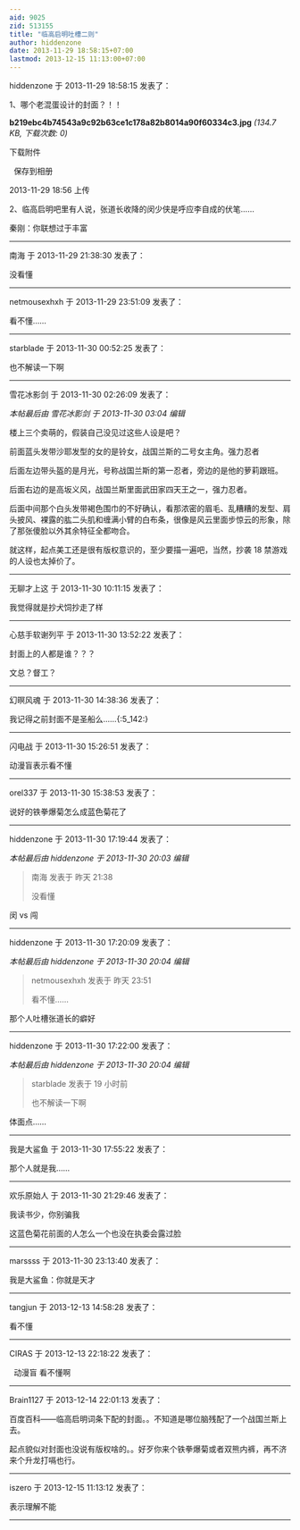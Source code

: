 ```yaml
---
aid: 9025
zid: 513155
title: "临高启明吐槽二则"
author: hiddenzone
date: 2013-11-29 18:58:15+07:00
lastmod: 2013-12-15 11:13:00+07:00
---
```


hiddenzone 于 2013-11-29 18:58:15 发表了：

1、哪个老混蛋设计的封面？！！

**b219ebc4b74543a9c92b63ce1c178a82b8014a90f60334c3.jpg** _(134.7 KB, 下载次数: 0)_

下载附件

&nbsp;
保存到相册

2013-11-29 18:56 上传

2、临高启明吧里有人说，张道长收降的闵少侠是呼应李自成的伏笔……

秦刚：你联想过于丰富

---

南海 于 2013-11-29 21:38:30 发表了：

没看懂

---

netmousexhxh 于 2013-11-29 23:51:09 发表了：

看不懂……

---

starblade 于 2013-11-30 00:52:25 发表了：

也不解读一下啊

---

雪花冰影剑 于 2013-11-30 02:26:09 发表了：

_本帖最后由 雪花冰影剑 于 2013-11-30 03:04 编辑_

楼上三个卖萌的，假装自己没见过这些人设是吧？

前面蓝头发带沙耶发型的女的是铃女，战国兰斯的二号女主角。强力忍者

后面左边带头盔的是月光，号称战国兰斯的第一忍者，旁边的是他的萝莉跟班。

后面右边的是高坂义风，战国兰斯里面武田家四天王之一，强力忍者。

后面中间那个白头发带褐色围巾的不好确认，看那浓密的眉毛、乱糟糟的发型、肩头披风、裸露的肱二头肌和缠满小臂的白布条，很像是风云里面步惊云的形象，除了那张傻脸以外其余特征全都吻合。

就这样，起点美工还是很有版权意识的，至少要描一遍吧，当然，抄袭 18 禁游戏的人设也太掉价了。

---

无聊才上这 于 2013-11-30 10:11:15 发表了：

我觉得就是抄犬饲抄走了样

---

心慈手软谢列平 于 2013-11-30 13:52:22 发表了：

封面上的人都是谁？？？

文总？督工？

---

幻暝风魂 于 2013-11-30 14:38:36 发表了：

我记得之前封面不是圣船么……{:5_142:}

---

闪电战 于 2013-11-30 15:26:51 发表了：

动漫盲表示看不懂

---

orel337 于 2013-11-30 15:38:53 发表了：

说好的铁拳爆菊怎么成蓝色菊花了

---

hiddenzone 于 2013-11-30 17:19:44 发表了：

_本帖最后由 hiddenzone 于 2013-11-30 20:03 编辑_

> 南海 发表于 昨天 21:38
>
> 没看懂

闵 vs 闯

---

hiddenzone 于 2013-11-30 17:20:09 发表了：

_本帖最后由 hiddenzone 于 2013-11-30 20:04 编辑_

> netmousexhxh 发表于 昨天 23:51
>
> 看不懂……

那个人吐槽张道长的癖好

---

hiddenzone 于 2013-11-30 17:22:00 发表了：

_本帖最后由 hiddenzone 于 2013-11-30 20:04 编辑_

> starblade 发表于 19 小时前
>
> 也不解读一下啊

体面点……

---

我是大鲨鱼 于 2013-11-30 17:55:22 发表了：

那个人就是我……

---

欢乐原始人 于 2013-11-30 21:29:46 发表了：

我读书少，你别骗我

这蓝色菊花前面的人怎么一个也没在执委会露过脸

---

marssss 于 2013-11-30 23:13:40 发表了：

我是大鲨鱼：你就是天才

---

tangjun 于 2013-12-13 14:58:28 发表了：

看不懂

---

CIRAS 于 2013-12-13 22:18:22 发表了：

&nbsp;&nbsp;动漫盲 看不懂啊

---

Brain1127 于 2013-12-14 22:01:13 发表了：

百度百科——临高启明词条下配的封面。。不知道是哪位脑残配了一个战国兰斯上去。

起点貌似对封面也没说有版权啥的。。好歹你来个铁拳爆菊或者双熊内裤，再不济来个升龙打嗝也行。

---

iszero 于 2013-12-15 11:13:12 发表了：

表示理解不能

---
